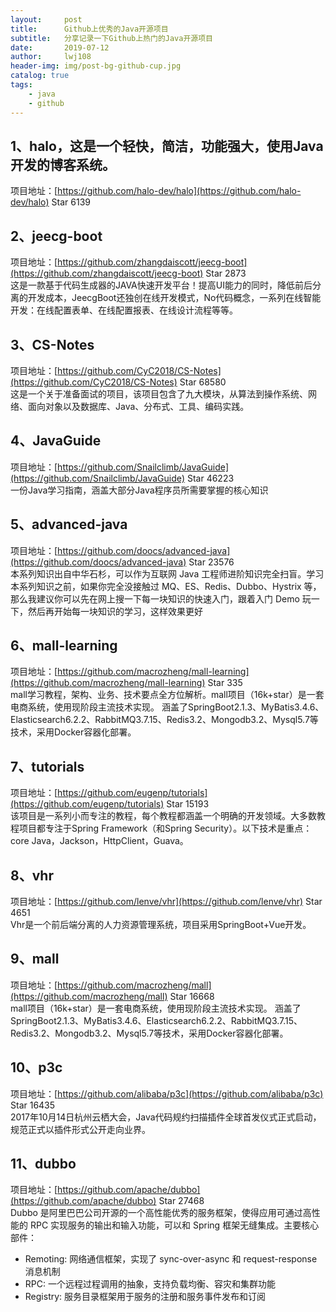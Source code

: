 ```yaml
---
layout:     post
title:      Github上优秀的Java开源项目
subtitle:   分享记录一下Github上热门的Java开源项目
date:       2019-07-12
author:     lwj108
header-img: img/post-bg-github-cup.jpg
catalog: true
tags:
    - java
    - github
---
```

## 1、halo，这是一个轻快，简洁，功能强大，使用Java开发的博客系统。
项目地址：[https://github.com/halo-dev/halo](https://github.com/halo-dev/halo)  Star 6139
## 2、jeecg-boot
项目地址：[https://github.com/zhangdaiscott/jeecg-boot](https://github.com/zhangdaiscott/jeecg-boot)  Star 2873<br>
这是一款基于代码生成器的JAVA快速开发平台！提高UI能力的同时，降低前后分离的开发成本，JeecgBoot还独创在线开发模式，No代码概念，一系列在线智能开发：在线配置表单、在线配置报表、在线设计流程等等。
## 3、CS-Notes
项目地址：[https://github.com/CyC2018/CS-Notes](https://github.com/CyC2018/CS-Notes) Star 68580<br>
这是一个关于准备面试的项目，该项目包含了九大模块，从算法到操作系统、网络、面向对象以及数据库、Java、分布式、工具、编码实践。
## 4、JavaGuide
项目地址：[https://github.com/Snailclimb/JavaGuide](https://github.com/Snailclimb/JavaGuide) Star 46223<br>
一份Java学习指南，涵盖大部分Java程序员所需要掌握的核心知识
## 5、advanced-java
项目地址：[https://github.com/doocs/advanced-java](https://github.com/doocs/advanced-java) Star 23576<br>
本系列知识出自中华石杉，可以作为互联网 Java 工程师进阶知识完全扫盲。学习本系列知识之前，如果你完全没接触过 MQ、ES、Redis、Dubbo、Hystrix 等，那么我建议你可以先在网上搜一下每一块知识的快速入门，跟着入门 Demo 玩一下，然后再开始每一块知识的学习，这样效果更好
## 6、mall-learning
项目地址：[https://github.com/macrozheng/mall-learning](https://github.com/macrozheng/mall-learning) Star 335<br>
mall学习教程，架构、业务、技术要点全方位解析。mall项目（16k+star）是一套电商系统，使用现阶段主流技术实现。 涵盖了SpringBoot2.1.3、MyBatis3.4.6、Elasticsearch6.2.2、RabbitMQ3.7.15、Redis3.2、Mongodb3.2、Mysql5.7等技术，采用Docker容器化部署。
## 7、tutorials
项目地址：[https://github.com/eugenp/tutorials](https://github.com/eugenp/tutorials)    Star 15193<br>
该项目是一系列小而专注的教程，每个教程都涵盖一个明确的开发领域。大多数教程项目都专注于Spring Framework（和Spring Security）。以下技术是重点：core Java，Jackson，HttpClient，Guava。
## 8、vhr
项目地址：[https://github.com/lenve/vhr](https://github.com/lenve/vhr)   Star 4651<br>
Vhr是一个前后端分离的人力资源管理系统，项目采用SpringBoot+Vue开发。
## 9、mall
项目地址：[https://github.com/macrozheng/mall](https://github.com/macrozheng/mall)  Star 16668<br>
mall项目（16k+star）是一套电商系统，使用现阶段主流技术实现。 涵盖了SpringBoot2.1.3、MyBatis3.4.6、Elasticsearch6.2.2、RabbitMQ3.7.15、Redis3.2、Mongodb3.2、Mysql5.7等技术，采用Docker容器化部署。
## 10、p3c
项目地址：[https://github.com/alibaba/p3c](https://github.com/alibaba/p3c)   Star 16435<br>
2017年10月14日杭州云栖大会，Java代码规约扫描插件全球首发仪式正式启动，规范正式以插件形式公开走向业界。
## 11、dubbo
项目地址：[https://github.com/apache/dubbo](https://github.com/apache/dubbo)  Star 27468<br>
Dubbo 是阿里巴巴公司开源的一个高性能优秀的服务框架，使得应用可通过高性能的 RPC 实现服务的输出和输入功能，可以和 Spring 框架无缝集成。主要核心部件：
* Remoting: 网络通信框架，实现了 sync-over-async 和 request-response 消息机制
* RPC: 一个远程过程调用的抽象，支持负载均衡、容灾和集群功能
* Registry: 服务目录框架用于服务的注册和服务事件发布和订阅
